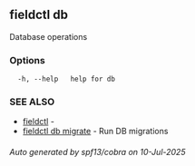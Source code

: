 ## fieldctl db

Database operations

### Options

```
  -h, --help   help for db
```

### SEE ALSO

* [fieldctl](fieldctl.md)	 - 
* [fieldctl db migrate](fieldctl_db_migrate.md)	 - Run DB migrations

###### Auto generated by spf13/cobra on 10-Jul-2025
